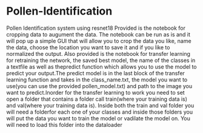 # Pollen-Identification
Pollen Identification system using resnet18
Provided is the notebook for cropping data to augument the data. The notebook can be run as is and it will pop up a simple GUI that will allow you to crop the data you like, name the data, choose the location you want to save  it and if you like to normalized the output.
Also provided is the notebook for transfer learning for retraining the network, the saved best model, the name of the classes in a textfile as well as thepredict function which allows you to use the model to predict your output.The predict model is in the last block of the transfer learning function and takes in the class_name.txt, the model
you want to use(you can use the provided pollen_model.txt) and path to the image you want to predict.Inorder for the transfer learning to work you need to set open a folder that contains a folder call train(where your training data is) and val(where your training data is). Inside both the train and val folder you will need a folderfor each one of your classes and inside those folders you will put the data you want to train the model or vadilate the model on. You will need to load this folder into the dataloader
